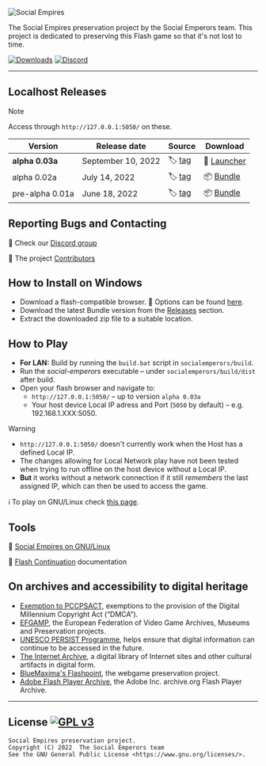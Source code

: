 ![Social Empires](templates/img/logo.png "Social Empires logo")

The Social Empires preservation project by the Social Emperors team.
This project is dedicated to preserving this Flash game so that it's not lost to time.

[![Downloads](https://img.shields.io/github/downloads/AcidCaos/socialemperors/total?label=downloads%40all)](../../releases/latest)
[![Discord](https://img.shields.io/discord/984545703558783016?logo=discord&label=Discord&color=blue)](https://discord.gg/zW5gSbQJBw)

---

## Localhost Releases
> [!NOTE]  
> Access through `http://127.0.0.1:5050/` on these.

| Version | Release date | Source | Download |
| --- | --- | --- | --- |
| **alpha 0.03a** | September 10, 2022 | :label: [tag](../../releases/tag/0.03a) | :ticket: [Launcher](../../releases/download/0.03a/social-emperors_0.03a.exe) |
| alpha 0.02a     | July 14, 2022      | :label: [tag](../../releases/tag/0.02a) | :package: [Bundle](../../releases/download/0.02a/social-emperors_0.02a.zip) |
| pre-alpha 0.01a | June 18, 2022      | :label: [tag](../../releases/tag/0.01a) | :package: [Bundle](../../releases/download/0.01a/social-emperors_0.01a.zip) |

## Reporting Bugs and Contacting

:speech_balloon: Check our [Discord group](https://discord.gg/zW5gSbQJBw)

:paw_prints: The project [Contributors](../../contributors)

## How to Install on Windows

- Download a flash-compatible browser. :flashlight: Options can be found [here](FLASH.md).
- Download the latest Bundle version from the [Releases](#releases) section.
- Extract the downloaded zip file to a suitable location.

## How to Play
- **For LAN:** Build by running the `build.bat` script in `socialemperors/build`.
- Run the *social-emperors* executable – under `socialemperors/build/dist` after build.
- Open your flash browser and navigate to:
  - `http://127.0.0.1:5050/` – up to version `alpha 0.03a`
  - Your host device Local IP adress and Port (`5050` by default) – e.g. 192.168.1.XXX:5050.
> [!WARNING]
> - `http://127.0.0.1:5050/` doesn't currently work when the Host has a defined Local IP.
> - The changes allowing for Local Network play have not been tested when trying to run offline on the host device without a Local IP.
> - **But** it works without a network connection if it still _remembers_ the last assigned IP, which can then be used to access the game.

:information_source: To play on GNU/Linux check [this page](LINUX.md).

## Tools

:penguin: [Social Empires on GNU/Linux](LINUX.md)

:flashlight: [Flash Continuation](FLASH.md) documentation

## On archives and accessibility to digital heritage

- [Exemption to PCCPSACT](https://www.federalregister.gov/documents/2018/10/26/2018-23241/exemption-to-prohibition-on-circumvention-of-copyright-protection-systems-for-access-control), exemptions to the provision of the Digital Millennium Copyright Act (“DMCA”). 
- [EFGAMP](https://efgamp.eu/), the European Federation of Video Game Archives, Museums and Preservation projects.
- [UNESCO PERSIST Programme](https://unescopersist.org/), helps ensure that digital information can continue to be accessed in the future.
- [The Internet Archive](https://archive.org/), a digital library of Internet sites and other cultural artifacts in digital form.
- [BlueMaxima's Flashpoint](https://bluemaxima.org/flashpoint/), the webgame preservation project.
- [Adobe Flash Player Archive](https://archive.org/download/flashplayerarchive/), the Adobe Inc. archive.org Flash Player Archive.

---

## License [![GPL v3](https://img.shields.io/badge/GPL%20v3-blue)](http://www.gnu.org/licenses/gpl-3.0)

```
Social Empires preservation project.
Copyright (C) 2022  The Social Emperors team
See the GNU General Public License <https://www.gnu.org/licenses/>.
```
